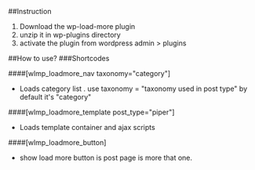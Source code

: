 ##Instruction
1. Download the wp-load-more plugin
2. unzip it in wp-plugins directory 
3. activate the plugin from wordpress admin > plugins

##How to use?
###Shortcodes

####[wlmp_loadmore_nav taxonomy="category"]
* Loads category list . use taxonomy = "taxonomy used in post type" by default it's "category"

####[wlmp_loadmore_template post_type="piper"]
* Loads template container and ajax scripts

####[wlmp_loadmore_button]
* show load more button is post page is more that one.